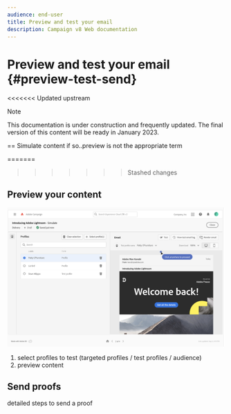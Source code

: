 ```yaml
---
audience: end-user
title: Preview and test your email 
description: Campaign v8 Web documentation
---
```

# Preview and test your email {#preview-test-send}

<<<<<<< Updated upstream
>[!NOTE]
>
>This documentation is under construction and frequently updated. The final version of this content will be ready in January 2023.

== Simulate content if so..preview is not the appropriate term

=======
>>>>>>> Stashed changes
## Preview your content

<!--
Diff from AJO: 
preview: more features than AJO: preview using target population, test profiles or audience
-->

![](assets/preview.png)

1. select profiles to test (targeted profiles / test profiles / audience)
1. preview content

## Send proofs 

detailed steps to send a proof

<!--
Diff from AJO: 
substitution, test profile
-->
